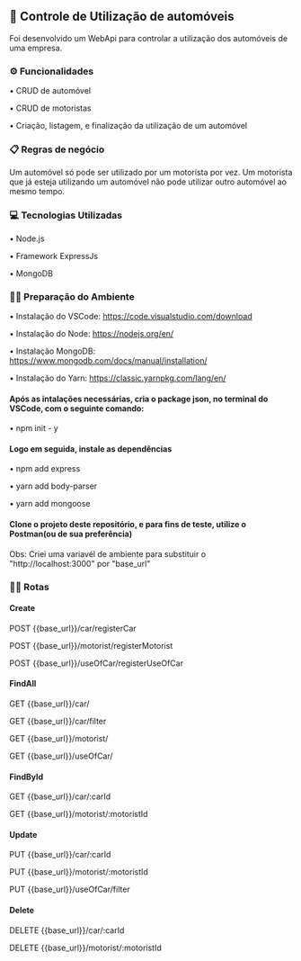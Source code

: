 ## 🚗 Controle de Utilização de automóveis

Foi desenvolvido um WebApi para controlar a utilização dos automóveis de uma empresa.

### ⚙ Funcionalidades

• CRUD de automóvel

• CRUD de motoristas

• Criação, listagem, e finalização da utilização de um automóvel

### 📋 Regras de negócio

Um automóvel só pode ser utilizado por um motorista por vez. Um 
motorista que já esteja utilizando um automóvel não pode utilizar outro automóvel ao mesmo 
tempo.

### 💻 Tecnologias Utilizadas

• Node.js

• Framework ExpressJs 

• MongoDB

### 👩‍💻 Preparação do Ambiente

• Instalação do VSCode: https://code.visualstudio.com/download

• Instalação do Node: https://nodejs.org/en/

• Instalação MongoDB: https://www.mongodb.com/docs/manual/installation/

• Instalação do Yarn: https://classic.yarnpkg.com/lang/en/

#### Após as intalações necessárias, cria o package json, no terminal do VSCode, com o seguinte comando:

• npm init - y

#### Logo em seguida, instale as dependências

• npm add express

• yarn add body-parser

• yarn add mongoose

#### Clone o projeto deste repositório, e para fins de teste, utilize o Postman(ou de sua preferência)

Obs: Criei uma variavél de ambiente para substituir o "http://localhost:3000" por "base_url"

### 🚛🚛 Rotas

#### Create

POST {{base_url}}/car/registerCar

POST {{base_url}}/motorist/registerMotorist

POST {{base_url}}/useOfCar/registerUseOfCar


#### FindAll

GET {{base_url}}/car/

GET {{base_url}}/car/filter

GET {{base_url}}/motorist/

GET {{base_url}}/useOfCar/


#### FindById

GET {{base_url}}/car/:carId

GET {{base_url}}/motorist/:motoristId


#### Update

PUT {{base_url}}/car/:carId

PUT {{base_url}}/motorist/:motoristId

PUT {{base_url}}/useOfCar/filter


#### Delete

DELETE {{base_url}}/car/:carId

DELETE {{base_url}}/motorist/:motoristId














